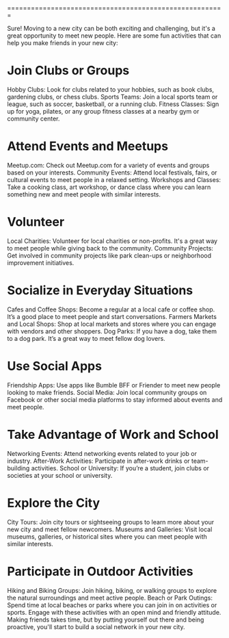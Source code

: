=======================================================

Sure! Moving to a new city can be both exciting and challenging, but it's a great opportunity to meet new people. Here are some fun activities that can help you make friends in your new city:

# Join Clubs or Groups
Hobby Clubs: Look for clubs related to your hobbies, such as book clubs, gardening clubs, or chess clubs.
Sports Teams: Join a local sports team or league, such as soccer, basketball, or a running club.
Fitness Classes: Sign up for yoga, pilates, or any group fitness classes at a nearby gym or community center.

# Attend Events and Meetups
Meetup.com: Check out Meetup.com for a variety of events and groups based on your interests.
Community Events: Attend local festivals, fairs, or cultural events to meet people in a relaxed setting.
Workshops and Classes: Take a cooking class, art workshop, or dance class where you can learn something new and meet people with similar interests.

# Volunteer
Local Charities: Volunteer for local charities or non-profits. It's a great way to meet people while giving back to the community.
Community Projects: Get involved in community projects like park clean-ups or neighborhood improvement initiatives.

# Socialize in Everyday Situations
Cafes and Coffee Shops: Become a regular at a local cafe or coffee shop. It’s a good place to meet people and start conversations.
Farmers Markets and Local Shops: Shop at local markets and stores where you can engage with vendors and other shoppers.
Dog Parks: If you have a dog, take them to a dog park. It’s a great way to meet fellow dog lovers.

# Use Social Apps
Friendship Apps: Use apps like Bumble BFF or Friender to meet new people looking to make friends.
Social Media: Join local community groups on Facebook or other social media platforms to stay informed about events and meet people.

# Take Advantage of Work and School
Networking Events: Attend networking events related to your job or industry.
After-Work Activities: Participate in after-work drinks or team-building activities.
School or University: If you’re a student, join clubs or societies at your school or university.

# Explore the City
City Tours: Join city tours or sightseeing groups to learn more about your new city and meet fellow newcomers.
Museums and Galleries: Visit local museums, galleries, or historical sites where you can meet people with similar interests.

# Participate in Outdoor Activities
Hiking and Biking Groups: Join hiking, biking, or walking groups to explore the natural surroundings and meet active people.
Beach or Park Outings: Spend time at local beaches or parks where you can join in on activities or sports.
Engage with these activities with an open mind and friendly attitude. Making friends takes time, but by putting yourself out there and being proactive, you'll start to build a social network in your new city.